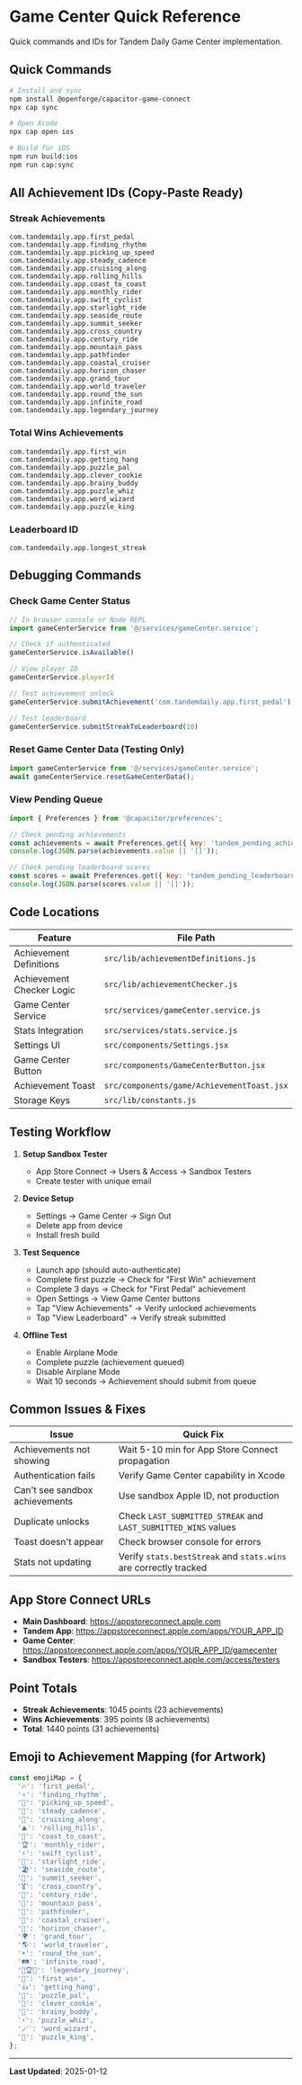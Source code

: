# Game Center Quick Reference

Quick commands and IDs for Tandem Daily Game Center implementation.

## Quick Commands

```bash
# Install and sync
npm install @openforge/capacitor-game-connect
npx cap sync

# Open Xcode
npx cap open ios

# Build for iOS
npm run build:ios
npm run cap:sync
```

## All Achievement IDs (Copy-Paste Ready)

### Streak Achievements
```
com.tandemdaily.app.first_pedal
com.tandemdaily.app.finding_rhythm
com.tandemdaily.app.picking_up_speed
com.tandemdaily.app.steady_cadence
com.tandemdaily.app.cruising_along
com.tandemdaily.app.rolling_hills
com.tandemdaily.app.coast_to_coast
com.tandemdaily.app.monthly_rider
com.tandemdaily.app.swift_cyclist
com.tandemdaily.app.starlight_ride
com.tandemdaily.app.seaside_route
com.tandemdaily.app.summit_seeker
com.tandemdaily.app.cross_country
com.tandemdaily.app.century_ride
com.tandemdaily.app.mountain_pass
com.tandemdaily.app.pathfinder
com.tandemdaily.app.coastal_cruiser
com.tandemdaily.app.horizon_chaser
com.tandemdaily.app.grand_tour
com.tandemdaily.app.world_traveler
com.tandemdaily.app.round_the_sun
com.tandemdaily.app.infinite_road
com.tandemdaily.app.legendary_journey
```

### Total Wins Achievements
```
com.tandemdaily.app.first_win
com.tandemdaily.app.getting_hang
com.tandemdaily.app.puzzle_pal
com.tandemdaily.app.clever_cookie
com.tandemdaily.app.brainy_buddy
com.tandemdaily.app.puzzle_whiz
com.tandemdaily.app.word_wizard
com.tandemdaily.app.puzzle_king
```

### Leaderboard ID
```
com.tandemdaily.app.longest_streak
```

## Debugging Commands

### Check Game Center Status
```javascript
// In browser console or Node REPL
import gameCenterService from '@/services/gameCenter.service';

// Check if authenticated
gameCenterService.isAvailable()

// View player ID
gameCenterService.playerId

// Test achievement unlock
gameCenterService.submitAchievement('com.tandemdaily.app.first_pedal')

// Test leaderboard
gameCenterService.submitStreakToLeaderboard(10)
```

### Reset Game Center Data (Testing Only)
```javascript
import gameCenterService from '@/services/gameCenter.service';
await gameCenterService.resetGameCenterData();
```

### View Pending Queue
```javascript
import { Preferences } from '@capacitor/preferences';

// Check pending achievements
const achievements = await Preferences.get({ key: 'tandem_pending_achievements' });
console.log(JSON.parse(achievements.value || '[]'));

// Check pending leaderboard scores
const scores = await Preferences.get({ key: 'tandem_pending_leaderboard' });
console.log(JSON.parse(scores.value || '[]'));
```

## Code Locations

| Feature | File Path |
|---------|-----------|
| Achievement Definitions | `src/lib/achievementDefinitions.js` |
| Achievement Checker Logic | `src/lib/achievementChecker.js` |
| Game Center Service | `src/services/gameCenter.service.js` |
| Stats Integration | `src/services/stats.service.js` |
| Settings UI | `src/components/Settings.jsx` |
| Game Center Button | `src/components/GameCenterButton.jsx` |
| Achievement Toast | `src/components/game/AchievementToast.jsx` |
| Storage Keys | `src/lib/constants.js` |

## Testing Workflow

1. **Setup Sandbox Tester**
   - App Store Connect → Users & Access → Sandbox Testers
   - Create tester with unique email

2. **Device Setup**
   - Settings → Game Center → Sign Out
   - Delete app from device
   - Install fresh build

3. **Test Sequence**
   - Launch app (should auto-authenticate)
   - Complete first puzzle → Check for "First Win" achievement
   - Complete 3 days → Check for "First Pedal" achievement
   - Open Settings → View Game Center buttons
   - Tap "View Achievements" → Verify unlocked achievements
   - Tap "View Leaderboard" → Verify streak submitted

4. **Offline Test**
   - Enable Airplane Mode
   - Complete puzzle (achievement queued)
   - Disable Airplane Mode
   - Wait 10 seconds → Achievement should submit from queue

## Common Issues & Fixes

| Issue | Quick Fix |
|-------|-----------|
| Achievements not showing | Wait 5-10 min for App Store Connect propagation |
| Authentication fails | Verify Game Center capability in Xcode |
| Can't see sandbox achievements | Use sandbox Apple ID, not production |
| Duplicate unlocks | Check `LAST_SUBMITTED_STREAK` and `LAST_SUBMITTED_WINS` values |
| Toast doesn't appear | Check browser console for errors |
| Stats not updating | Verify `stats.bestStreak` and `stats.wins` are correctly tracked |

## App Store Connect URLs

- **Main Dashboard**: https://appstoreconnect.apple.com
- **Tandem App**: https://appstoreconnect.apple.com/apps/YOUR_APP_ID
- **Game Center**: https://appstoreconnect.apple.com/apps/YOUR_APP_ID/gamecenter
- **Sandbox Testers**: https://appstoreconnect.apple.com/access/testers

## Point Totals

- **Streak Achievements**: 1045 points (23 achievements)
- **Wins Achievements**: 395 points (8 achievements)
- **Total**: 1440 points (31 achievements)

## Emoji to Achievement Mapping (for Artwork)

```javascript
const emojiMap = {
  '🔥': 'first_pedal',
  '⭐': 'finding_rhythm',
  '💪': 'picking_up_speed',
  '🎯': 'steady_cadence',
  '🚴': 'cruising_along',
  '⛰️': 'rolling_hills',
  '🌊': 'coast_to_coast',
  '🏆': 'monthly_rider',
  '⚡': 'swift_cyclist',
  '🌟': 'starlight_ride',
  '🏖️': 'seaside_route',
  '🗻': 'summit_seeker',
  '🎖️': 'cross_country',
  '💯': 'century_ride',
  '🦅': 'mountain_pass',
  '🧭': 'pathfinder',
  '🌊': 'coastal_cruiser',
  '🌅': 'horizon_chaser',
  '🌍': 'grand_tour',
  '🌎': 'world_traveler',
  '☀️': 'round_the_sun',
  '🛤️': 'infinite_road',
  '🌟🏆🔥': 'legendary_journey',
  '🎉': 'first_win',
  '👍': 'getting_hang',
  '🧩': 'puzzle_pal',
  '🍪': 'clever_cookie',
  '🧠': 'brainy_buddy',
  '⚡': 'puzzle_whiz',
  '🪄': 'word_wizard',
  '👑': 'puzzle_king',
};
```

---

**Last Updated**: 2025-01-12
